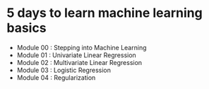 # 5 days to learn machine learning basics

- Module 00 : Stepping into Machine Learning
- Module 01 : Univariate Linear Regression
- Module 02 : Multivariate Linear Regression
- Module 03 : Logistic Regression
- Module 04 : Regularization
